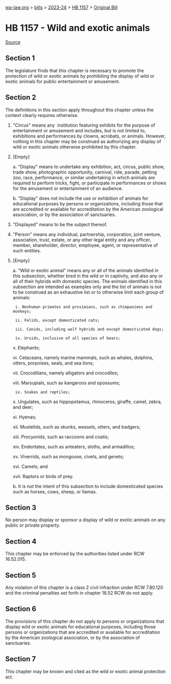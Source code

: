 [wa-law.org](/) > [bills](/bills/) > [2023-24](/bills/2023-24) > [HB 1157](/bills/2023-24/hb/1157/) > [Original Bill](/bills/2023-24/hb/1157/1/)

# HB 1157 - Wild and exotic animals

[Source](http://lawfilesext.leg.wa.gov/biennium/2023-24/Pdf/Bills/House%20Bills/1157.pdf)

## Section 1
The legislature finds that this chapter is necessary to promote the protection of wild or exotic animals by prohibiting the display of wild or exotic animals for public entertainment or amusement.

## Section 2
The definitions in this section apply throughout this chapter unless the context clearly requires otherwise.

1. "Circus" means any  institution featuring exhibits for the purpose of entertainment or amusement and includes, but is not limited to, exhibitions and performances by clowns, acrobats, or animals. However, nothing in this chapter may be construed as authorizing any display of wild or exotic animals otherwise prohibited by this chapter.

2. [Empty]

    a. "Display" means to undertake any exhibition, act, circus, public show, trade show, photographic opportunity, carnival, ride, parade, petting zoo, race, performance, or similar undertaking in which animals are required to perform tricks, fight, or participate in performances or shows for the amusement or entertainment of an audience.

    b. "Display" does not include the use or exhibition of animals for educational purposes by persons or organizations, including those that are accredited or available for accreditation by the American zoological association, or by the association of sanctuaries.

3. "Displayed" means to be the subject thereof.

4. "Person" means any individual, partnership, corporation, joint venture, association, trust, estate, or any other legal entity and any officer, member, shareholder, director, employee, agent, or representative of such entities.

5. [Empty]

    a. "Wild or exotic animal" means any or all of the animals identified in this subsection, whether bred in the wild or in captivity, and also any or all of their hybrids with domestic species. The animals identified in this subsection are intended as examples only and the list of animals is not to be construed as an exhaustive list or to otherwise limit each group of animals:

        i. Nonhuman primates and prosimians, such as chimpanzees and monkeys;

        ii. Felids, except domesticated cats;

        iii. Canids, including wolf hybrids and except domesticated dogs;

        iv. Ursids, inclusive of all species of bears;

    v. Elephants;

    vi. Cetaceans, namely marine mammals, such as whales, dolphins, otters, porpoises, seals, and sea lions;

    vii. Crocodilians, namely alligators and crocodiles;

    viii. Marsupials, such as kangaroos and opossums;

        ix. Snakes and reptiles;

    x. Ungulates, such as hippopotamus, rhinoceros, giraffe, camel, zebra, and deer;

    xi. Hyenas;

    xii. Mustelids, such as skunks, weasels, otters, and badgers;

    xiii. Procyonids, such as raccoons and coatis;

    xiv. Endentates, such as anteaters, sloths, and armadillos;

    xv. Viverrids, such as mongoose, civets, and genets;

    xvi. Camels; and

    xvii. Raptors or birds of prey.

    b. It is not the intent of this subsection to include domesticated species such as horses, cows, sheep, or llamas.

## Section 3
No person may display or sponsor a display of wild or exotic animals on any public or private property.

## Section 4
This chapter may be enforced by the authorities listed under RCW 16.52.015.

## Section 5
Any violation of this chapter is a class 2 civil infraction under RCW 7.80.120 and the criminal penalties set forth in chapter 16.52 RCW do not apply.

## Section 6
The provisions of this chapter do not apply to persons or organizations that display wild or exotic animals for educational purposes, including those persons or organizations that are accredited or available for accreditation by the American zoological association, or by the association of sanctuaries.

## Section 7
This chapter may be known and cited as the wild or exotic animal protection act.
